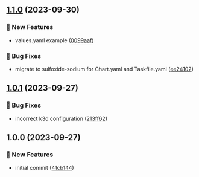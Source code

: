 ## [1.1.0](https://github.com/AtomiCloud/sulfoxide.sodium/compare/v1.0.1...v1.1.0) (2023-09-30)


### 🚀 New Features

* values.yaml example ([0099aaf](https://github.com/AtomiCloud/sulfoxide.sodium/commit/0099aaf65541810d9d27978606b383bdb49baffb))


### 🐛 Bug Fixes

* migrate to sulfoxide-sodium for Chart.yaml and Taskfile.yaml ([ee24102](https://github.com/AtomiCloud/sulfoxide.sodium/commit/ee24102f5c3be596d6f1cf8b8bd976f4f90a6e20))

## [1.0.1](https://github.com/AtomiCloud/sulfoxide.sodium/compare/v1.0.0...v1.0.1) (2023-09-27)


### 🐛 Bug Fixes

* incorrect k3d configuration ([213ff62](https://github.com/AtomiCloud/sulfoxide.sodium/commit/213ff6235eaa9d1a882a978155dcf745e83bef22))

## 1.0.0 (2023-09-27)


### 🚀 New Features

* initial commit ([41cb144](https://github.com/AtomiCloud/sulfoxide.sodium/commit/41cb14429a417da0f4eaf1208508742f92a3224b))
